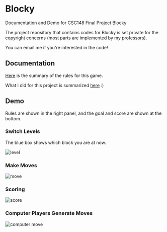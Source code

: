# Blocky

Documentation and Demo for CSC148 Final Project Blocky

The project repository that contains codes for Blocky is set private for the copyright concerns (most parts are implemented by my professors).

You can email me if you're interested in the code!

## Documentation

[Here](https://github.com/yiyi-z/Demo-Project-Blocky/blob/main/Documentation/Rules%20of%20Blocky.pdf) is the summary of the rules for this game.

What I did for this project is summarized [here](https://github.com/yiyi-z/Demo-Project-Blocky/blob/main/Documentation/My%20Task%20for%20Blocky%20Project.pdf) :)

## Demo

Rules are shown in the right panel, and the goal and score are shown at the bottom.

### Switch Levels

The blue box shows which block you are at now.

![level](https://user-images.githubusercontent.com/85339193/148808034-212bf7e6-3905-4616-9bdf-90f9436ee45f.gif)


### Make Moves

![move](https://user-images.githubusercontent.com/85339193/148808057-45f6fe0c-0c9b-4e54-8254-3e097740a799.gif)


### Scoring

![score](https://user-images.githubusercontent.com/85339193/148809036-d758d988-f772-4415-8e3e-fb35a62f507f.gif)


### Computer Players Generate Moves

![computer move](https://user-images.githubusercontent.com/85339193/148809514-260ca8d4-69a1-426e-b112-d44df26f7fa2.gif)



